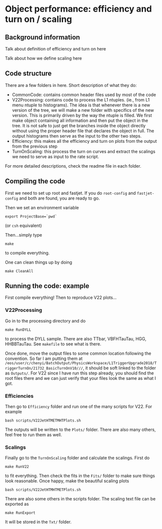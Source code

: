 

# Object performance: efficiency and turn on / scaling


## Background information

Talk about definition of efficiency and turn on here

Talk about how we define scaling here


## Code structure

There are a few folders in here.  Short description of what they do:
- CommonCode: contains common header files used by most of the code
- V22Processing: contains code to process the L1 ntuples.  (ie., from L1 menu ntuple to histograms).  The idea is that whenever there is a new version of the tree, we will make a new folder with specifics of the new version.  This is primarily driven by the way the ntuple is filled.  We first make object containing all information and then put the object in the tree.  It is not safe to just get the branches inside the object directly without using the proper header file that declares the object in full.  The output histograms then serve as the input to the other two steps.
- Efficiency: this makes all the efficiency and turn on plots from the output from the previous step
- TurnOnScaling: this process the turn on curves and extract the scalings we need to serve as input to the rate script.

For more detailed descriptions, check the readme file in each folder.


## Compiling the code

First we need to set up root and fastjet.  If you do `root-config` and `fastjet-config` and both are found, you are ready to go.

Then we set an environment variable

```
export ProjectBase=`pwd`
```

(or `csh` equivalent)

Then...simply type

```
make
```

to compile everything.

One can clean things up by doing

```
make CleanAll
```


## Running the code: example

First compile everything!  Then to reproduce V22 plots...

### V22Processing

Go in to the processing directory and do 

```
make RunDYLL
```

to process the DYLL sample.  There are also TTbar, VBFHTauTau, HGG, HHBBTauTau.  See `makefile` to see what is there.

Once done, move the output files to some common location following the convention.  So far I am putting them at 
`/eos/user/c/chenyi/BatchOutput/PhysicsWorkspace/L1TriggerUpgrade2018/TriggerTurnOn/21732_BasicTurnOnV10///`, it should be soft linked to the folder as `Outputs/`.  For V22 since I have run this step already, you should find the root files there and we can just verify that your files look the same as what I got.

### Efficiencies

Then go to `Efficiency` folder and run one of the many scripts for V22.  For example

`bash scripts/V22JetHTMETMHTPlots.sh`

The outputs will be written to the `Plots/` folder.  There are also many others, feel free to run them as well.


### Scalings

Finally go to the `TurnOnScaling` folder and calculate the scalings.  First do

```
make RunV22
```

to fit everything.  Then check the fits in the `Fits/` folder to make sure things look reasonable.  Once happy, make the beautiful scaling plots

```
bash scripts/V22JetHTMHTMETPlots.sh
```

There are also some others in the scripts folder.  The scaling text file can be exported as 

```
make RunExport
```

It will be stored in the `Txt/` folder.






